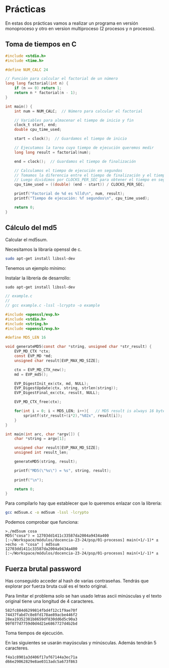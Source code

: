 # Prácticas

En estas dos prácticas vamos a realizar un programa en versión monoproceso y otro en version multiproceso (2 procesos y n procesos).

## Toma de tiempos en C

```c
#include <stdio.h>
#include <time.h>

#define NUM_CALC 24

// Función para calcular el factorial de un número
long long factorial(int n) {
    if (n == 0) return 1;
    return n * factorial(n - 1);
}

int main() {
    int num = NUM_CALC;  // Número para calcular el factorial

    // Variables para almacenar el tiempo de inicio y fin
    clock_t start, end;
    double cpu_time_used;

    start = clock();  // Guardamos el tiempo de inicio

    // Ejecutamos la tarea cuyo tiempo de ejecución queremos medir
    long long result = factorial(num);

    end = clock();  // Guardamos el tiempo de finalización

    // Calculamos el tiempo de ejecución en segundos
    // Tomamos la diferencia entre el tiempo de finalización y el tiempo de inicio
    // Luego dividimos por CLOCKS_PER_SEC para obtener el tiempo en segundos
    cpu_time_used = ((double) (end - start)) / CLOCKS_PER_SEC;

    printf("Factorial de %d es %lld\n", num, result);
    printf("Tiempo de ejecución: %f segundos\n", cpu_time_used);

    return 0;
}
```

## Cálculo del md5

Calcular el md5sum.

Necesitamos la libraría openssl de c.

```bash
sudo apt-get install libssl-dev
```

Tenemos un ejemplo mínimo:

Instalar la librería de desarrollo:
``` 
sudo apt-get install libssl-dev
```

```c
// example.c
//
// gcc example.c -lssl -lcrypto -o example

#include <openssl/evp.h>
#include <stdio.h>
#include <string.h>
#include <openssl/evp.h>

#define MD5_LEN 16

void generateMD5(const char *string, unsigned char *str_result) {
    EVP_MD_CTX *ctx;
    const EVP_MD *md;
    unsigned char result[EVP_MAX_MD_SIZE];

    ctx = EVP_MD_CTX_new();
    md = EVP_md5();

    EVP_DigestInit_ex(ctx, md, NULL);
    EVP_DigestUpdate(ctx, string, strlen(string));
    EVP_DigestFinal_ex(ctx, result, NULL);

    EVP_MD_CTX_free(ctx);

    for(int i = 0; i < MD5_LEN; i++){   // MD5 result is always 16 bytes
        sprintf(str_result+(i*2),"%02x", result[i]);
    }
}

int main(int arc, char *argv[]) {
    char *string = argv[1];

    unsigned char result[EVP_MAX_MD_SIZE];
    unsigned int result_len;

    generateMD5(string, result);

    printf("MD5(\"%s\") = %s", string, result);
   
    printf("\n");

    return 0;
}
```

Para compilarlo hay que establecer que lo queremos enlazar con la librería:

```bash
gcc md5sum.c -o md5sum -lssl -lcrypto
```

Podemos comprobar que funciona:

```
>./md5sum cosa
MD5("cosa") = 12703dd1411c33587da2004a9434a400
[:~/Workspace/módulos/docencia-23-24/psp/01-procesos] main(+1/-1)* ± 
>echo -n "cosa" | md5sum
12703dd1411c33587da2004a9434a400  -
[:~/Workspace/módulos/docencia-23-24/psp/01-procesos] main(+1/-1)* ± 
```

## Fuerza brutal password

Has conseguido acceder al hash de varias contraseñas. Tendrás que explorar por fuerza bruta cuál es el texto original.

Para limitar el problema solo se han usado letras ascii minúsculas y el texto original tiene una longitud de 4 caracteres.


```
582fc884d6299814fbd4f12c1f9ae70f
74437fabd7c8e8fd178ae89acbe446f2
28ea19352381b8659df830dd6d5c90a3
90f077d7759d0d4d21e6867727d4b2bd
```

Toma tiempos de ejecución.

En las siguientes se usarán mayúsculas y minúsculas. Además tendrán 5 caracteres.

```
f4a1c8901a3d406f17af67144a3ec71a
d66e29062829e8ae0313adc5a673f863
```